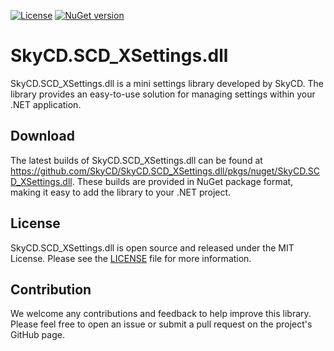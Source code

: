 [![License](https://img.shields.io/badge/license-MIT-blue.svg)](https://github.com/SkyCD/SkyCD.SCD_XSettings.dll/blob/main/LICENSE)
[![NuGet version](https://badge.fury.io/nu/SkyCD.SCD_XSettings.dll.svg)](https://badge.fury.io/nu/SkyCD.SCD_XSettings.dll)

# SkyCD.SCD_XSettings.dll

SkyCD.SCD_XSettings.dll is a mini settings library developed by SkyCD. The library provides an easy-to-use solution for managing settings within your .NET application. 

## Download

The latest builds of SkyCD.SCD_XSettings.dll can be found at https://github.com/SkyCD/SkyCD.SCD_XSettings.dll/pkgs/nuget/SkyCD.SCD_XSettings.dll. These builds are provided in NuGet package format, making it easy to add the library to your .NET project. 

## License

SkyCD.SCD_XSettings.dll is open source and released under the MIT License. Please see the [LICENSE](LICENSE) file for more information.

## Contribution

We welcome any contributions and feedback to help improve this library. Please feel free to open an issue or submit a pull request on the project's GitHub page.
